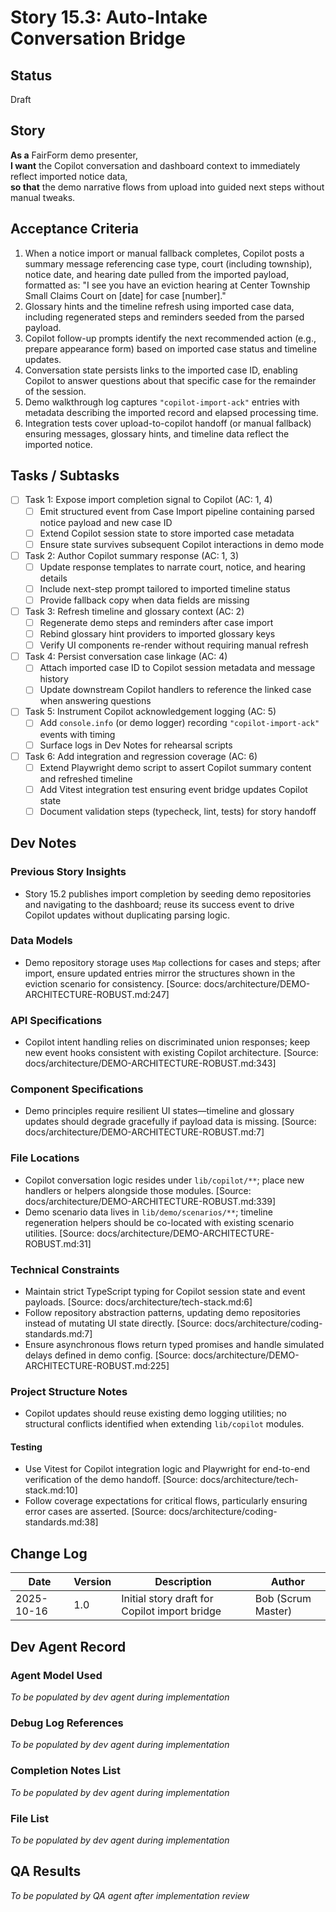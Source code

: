 # Story 15.3: Auto-Intake Conversation Bridge

## Status
Draft

## Story
**As a** FairForm demo presenter,  
**I want** the Copilot conversation and dashboard context to immediately reflect imported notice data,  
**so that** the demo narrative flows from upload into guided next steps without manual tweaks.

## Acceptance Criteria

1. When a notice import or manual fallback completes, Copilot posts a summary message referencing case type, court (including township), notice date, and hearing date pulled from the imported payload, formatted as: "I see you have an eviction hearing at Center Township Small Claims Court on [date] for case [number]."
2. Glossary hints and the timeline refresh using imported case data, including regenerated steps and reminders seeded from the parsed payload.
3. Copilot follow-up prompts identify the next recommended action (e.g., prepare appearance form) based on imported case status and timeline updates.
4. Conversation state persists links to the imported case ID, enabling Copilot to answer questions about that specific case for the remainder of the session.
5. Demo walkthrough log captures `"copilot-import-ack"` entries with metadata describing the imported record and elapsed processing time.
6. Integration tests cover upload-to-copilot handoff (or manual fallback) ensuring messages, glossary hints, and timeline data reflect the imported notice.

## Tasks / Subtasks

- [ ] Task 1: Expose import completion signal to Copilot (AC: 1, 4)
  - [ ] Emit structured event from Case Import pipeline containing parsed notice payload and new case ID
  - [ ] Extend Copilot session state to store imported case metadata
  - [ ] Ensure state survives subsequent Copilot interactions in demo mode
- [ ] Task 2: Author Copilot summary response (AC: 1, 3)
  - [ ] Update response templates to narrate court, notice, and hearing details
  - [ ] Include next-step prompt tailored to imported timeline status
  - [ ] Provide fallback copy when data fields are missing
- [ ] Task 3: Refresh timeline and glossary context (AC: 2)
  - [ ] Regenerate demo steps and reminders after case import
  - [ ] Rebind glossary hint providers to imported glossary keys
  - [ ] Verify UI components re-render without requiring manual refresh
- [ ] Task 4: Persist conversation case linkage (AC: 4)
  - [ ] Attach imported case ID to Copilot session metadata and message history
  - [ ] Update downstream Copilot handlers to reference the linked case when answering questions
- [ ] Task 5: Instrument Copilot acknowledgement logging (AC: 5)
  - [ ] Add `console.info` (or demo logger) recording `"copilot-import-ack"` events with timing
  - [ ] Surface logs in Dev Notes for rehearsal scripts
- [ ] Task 6: Add integration and regression coverage (AC: 6)
  - [ ] Extend Playwright demo script to assert Copilot summary content and refreshed timeline
  - [ ] Add Vitest integration test ensuring event bridge updates Copilot state
  - [ ] Document validation steps (typecheck, lint, tests) for story handoff

## Dev Notes

### Previous Story Insights
- Story 15.2 publishes import completion by seeding demo repositories and navigating to the dashboard; reuse its success event to drive Copilot updates without duplicating parsing logic.

### Data Models
- Demo repository storage uses `Map` collections for cases and steps; after import, ensure updated entries mirror the structures shown in the eviction scenario for consistency. [Source: docs/architecture/DEMO-ARCHITECTURE-ROBUST.md:247]

### API Specifications
- Copilot intent handling relies on discriminated union responses; keep new event hooks consistent with existing Copilot architecture. [Source: docs/architecture/DEMO-ARCHITECTURE-ROBUST.md:343]

### Component Specifications
- Demo principles require resilient UI states—timeline and glossary updates should degrade gracefully if payload data is missing. [Source: docs/architecture/DEMO-ARCHITECTURE-ROBUST.md:7]

### File Locations
- Copilot conversation logic resides under `lib/copilot/**`; place new handlers or helpers alongside those modules. [Source: docs/architecture/DEMO-ARCHITECTURE-ROBUST.md:339]
- Demo scenario data lives in `lib/demo/scenarios/**`; timeline regeneration helpers should be co-located with existing scenario utilities. [Source: docs/architecture/DEMO-ARCHITECTURE-ROBUST.md:31]

### Technical Constraints
- Maintain strict TypeScript typing for Copilot session state and event payloads. [Source: docs/architecture/tech-stack.md:6]
- Follow repository abstraction patterns, updating demo repositories instead of mutating UI state directly. [Source: docs/architecture/coding-standards.md:7]
- Ensure asynchronous flows return typed promises and handle simulated delays defined in demo config. [Source: docs/architecture/DEMO-ARCHITECTURE-ROBUST.md:225]

### Project Structure Notes
- Copilot updates should reuse existing demo logging utilities; no structural conflicts identified when extending `lib/copilot` modules.

#### Testing
- Use Vitest for Copilot integration logic and Playwright for end-to-end verification of the demo handoff. [Source: docs/architecture/tech-stack.md:10]
- Follow coverage expectations for critical flows, particularly ensuring error cases are asserted. [Source: docs/architecture/coding-standards.md:38]

## Change Log

| Date | Version | Description | Author |
|------|---------|-------------|--------|
| 2025-10-16 | 1.0 | Initial story draft for Copilot import bridge | Bob (Scrum Master) |

## Dev Agent Record

### Agent Model Used
_To be populated by dev agent during implementation_

### Debug Log References
_To be populated by dev agent during implementation_

### Completion Notes List
_To be populated by dev agent during implementation_

### File List
_To be populated by dev agent during implementation_

## QA Results
_To be populated by QA agent after implementation review_
